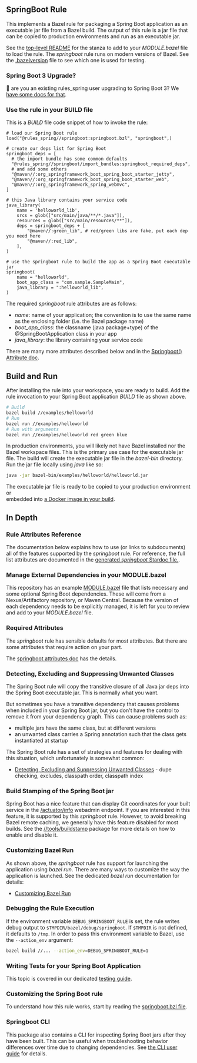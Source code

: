 ## SpringBoot Rule

This implements a Bazel rule for packaging a Spring Boot application as an executable jar file from a Bazel build.
The output of this rule is a jar file that can be copied to production environments and run as an executable jar.

See the [top-level README](../README.md) for the stanza to add to your *MODULE.bazel* file to load the rule.
The *springboot* rule runs on modern versions of Bazel.
See the [.bazelversion](../.bazelversion) file to see which one is used for testing.

### Spring Boot 3 Upgrade?

:eyes: are you an existing rules_spring user upgrading to Spring Boot 3?
We [have some docs for that](https://github.com/salesforce/rules_spring/issues/230).

### Use the rule in your BUILD file

This is a *BUILD* file code snippet of how to invoke the rule:

```starlark
# load our Spring Boot rule
load("@rules_spring//springboot:springboot.bzl", "springboot",)

# create our deps list for Spring Boot
springboot_deps = [
  # the import bundle has some common defaults
  "@rules_spring//springboot/import_bundles:springboot_required_deps",
  # and add some others
  "@maven//:org_springframework_boot_spring_boot_starter_jetty",
  "@maven//:org_springframework_boot_spring_boot_starter_web",
  "@maven//:org_springframework_spring_webmvc",
]

# this Java library contains your service code
java_library(
    name = 'helloworld_lib',
    srcs = glob(["src/main/java/**/*.java"]),
    resources = glob(["src/main/resources/**"]),
    deps = springboot_deps + [
        "@maven//:green_lib", # red/green libs are fake, put each dep you need here
        "@maven//:red_lib",
    ],
)

# use the springboot rule to build the app as a Spring Boot executable jar
springboot(
    name = "helloworld",
    boot_app_class = "com.sample.SampleMain",
    java_library = ":helloworld_lib",
)
```

The required *springboot* rule attributes are as follows:

- *name*: name of your application; the convention is to use the same name as the enclosing folder (i.e. the Bazel package name)
- *boot_app_class*: the classname (java package+type) of the @SpringBootApplication class in your app
- *java_library*: the library containing your service code

There are many more attributes described below and in the [Springboot() Attribute doc](springboot_doc.md).

## Build and Run

After installing the rule into your workspace, you are ready to build.
Add the rule invocation to your Spring Boot application *BUILD* file as shown above.
```bash
# Build
bazel build //examples/helloworld
# Run
bazel run //examples/helloworld
# Run with arguments
bazel run //examples/helloworld red green blue
```

In production environments, you will likely not have Bazel installed nor the Bazel workspace files.
This is the primary use case for the executable jar file.
The build will create the executable jar file in the *bazel-bin* directory.
Run the jar file locally using *java* like so:
```bash
java -jar bazel-bin/examples/helloworld/helloworld.jar
```

The executable jar file is ready to be copied to your production environment or  
  embedded into [a Docker image in your build](https://github.com/salesforce/rules_spring/issues/94).


## In Depth

### Rule Attributes Reference

The documentation below explains how to use (or links to subdocuments) all of the features supported by the _springboot_ rule.
For reference, the full list attributes are documented in the [generated _springboot_ Stardoc file.](springboot_doc.md).

### Manage External Dependencies in your MODULE.bazel

This repository has an example [MODULE.bazel](../../MODULE.bazel) file that lists necessary and some optional Spring Boot dependencies.
These will come from a Nexus/Artifactory repository, or Maven Central.
Because the version of each dependency needs to be explicitly managed, it is left for you to review and add to your *MODULE.bazel* file.

### Required Attributes

The _springboot_ rule has sensible defaults for most attributes.
But there are some attributes that require action on your part.

The [springboot attributes doc](springboot_doc.md) has the details.


### Detecting, Excluding and Suppressing Unwanted Classes

The Spring Boot rule will copy the transitive closure of all Java jar deps into the Spring Boot executable jar.
This is normally what you want.

But sometimes you have a transitive dependency that causes problems when included in your Spring Boot jar, but
  you don't have the control to remove it from your dependency graph.
This can cause problems such as:
- multiple jars have the same class, but at different versions
- an unwanted class carries a Spring annotation such that the class gets instantiated at startup

The Spring Boot rule has a set of strategies and features for dealing with this situation, which unfortunately
  is somewhat common:
- [Detecting, Excluding and Suppressing Unwanted Classes](unwanted_classes.md) - dupe checking, excludes, classpath order, classpath index

### Build Stamping of the Spring Boot jar

Spring Boot has a nice feature that can display Git coordinates for your built service in the
  [/actuator/info](https://docs.spring.io/spring-boot/docs/current/reference/html/production-ready-features.html#production-ready-endpoints) webadmin endpoint.
If you are interested in this feature, it is supported by this *springboot* rule.
However, to avoid breaking Bazel remote caching, we generally have this feature disabled for most builds.
See the [//tools/buildstamp](../buildstamp) package for more details on how to enable and disable it.


### Customizing Bazel Run

As shown above, the *springboot* rule has support for launching the application using *bazel run*.
There are many ways to customize the way the application is launched.
See the dedicated *bazel run* documentation for details:
- [Customizing Bazel Run](bazelrun.md)


### Debugging the Rule Execution

If the environment variable `DEBUG_SPRINGBOOT_RULE` is set, the rule writes debug output to `$TMPDIR/bazel/debug/springboot`.
If `$TMPDIR` is not defined, it defaults to `/tmp`.
In order to pass this environment variable to Bazel, use the `--action_env` argument:

```bash
bazel build //... --action_env=DEBUG_SPRINGBOOT_RULE=1
```

### Writing Tests for your Spring Boot Application

This topic is covered in our dedicated [testing guide](testing_springboot.md).

### Customizing the Spring Boot rule

To understand how this rule works, start by reading the [springboot.bzl file](springboot.bzl).

### Springboot CLI

This package also contains a CLI for inspecting Spring Boot jars after they have been built.
This can be useful when troubleshooting behavior differences over time due to changing dependencies.
See [the CLI user guide](cli.md) for details.
